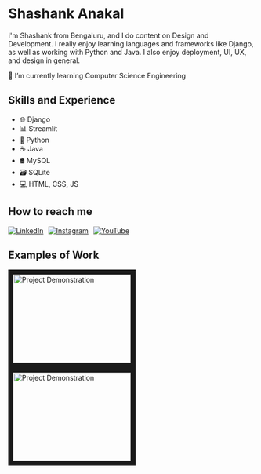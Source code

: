# Shashank Anakal
I'm Shashank from Bengaluru, and I do content on Design and Development. I really enjoy learning languages and frameworks like Django, as well as working with Python and Java. I also enjoy deployment, UI, UX, and design in general.

🌱 I’m currently learning Computer Science Engineering

## Skills and Experience
* 🌐 Django
* 📊 Streamlit
* 🐍 Python
* ☕ Java
* 🛢️ MySQL
* 🗃️ SQLite
* 💻 HTML, CSS, JS

## How to reach me

<div style="display: flex; gap: 10px;">
  <a href="https://www.linkedin.com/in/shashank-anakal/" target="_blank"><img src="https://img.shields.io/badge/-LinkedIn-blue?style=flat&logo=linkedin&logoColor=white" alt="LinkedIn"></a>
  <a href="https://www.instagram.com/shashank.4705/" target="_blank"><img src="https://img.shields.io/badge/-Instagram-E4405F?style=flat&logo=instagram&logoColor=white" alt="Instagram"></a>
 <a href="https://www.youtube.com/@shashank.4705" target="_blank">
  <img src="https://img.shields.io/badge/-YouTube-FF0000?style=flat&logo=youtube&logoColor=white" alt="YouTube" />
</a>
</div>

## Examples of Work
<a href="https://www.youtube.com/watch?v=qxkl5bzIaqo" target="_blank"><img src="https://img.youtube.com/vi/qxkl5bzIaqo/0.jpg" 
alt="Project Demonstration" width="240" height="180" border="10" /></a>
 &nbsp; 
<a href="https://youtu.be/xcer2nJHuME?si=M9xLOwjwamzd4cL2" target="_blank">
    <img src="https://img.youtube.com/vi/xcer2nJHuME/0.jpg" 
         alt="Project Demonstration" width="240" height="180" border="10" />
</a>

